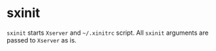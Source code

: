 # sxinit

`sxinit` starts `Xserver` and `~/.xinitrc` script. All `sxinit` arguments are passed to `Xserver` as is.
